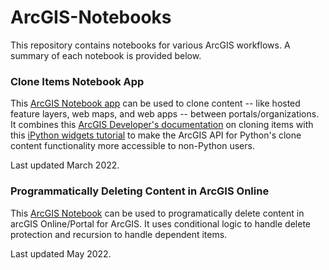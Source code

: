 # ArcGIS-Notebooks

This repository contains notebooks for various ArcGIS workflows. A summary of each notebook is provided below.

### Clone Items Notebook App

This [ArcGIS Notebook app](https://github.com/tyhranac/ArcGIS-Notebooks/blob/main/CloneItemsNotebookApp.ipynb) can be used to clone content -- like hosted feature layers, web maps, and web apps -- between portals/organizations. It combines this [ArcGIS Developer's documentation](https://developers.arcgis.com/python/guide/cloning-content/) on cloning items with this [iPython widgets tutorial](https://www.youtube.com/watch?v=abXuRM0QVD0) to make the ArcGIS API for Python's clone content functionality more accessible to non-Python users.

Last updated March 2022.

### Programmatically Deleting Content in ArcGIS Online

This [ArcGIS Notebook](https://github.com/tyhranac/ArcGIS-Notebooks/blob/main/DeleteContent.ipynb) can be used to programatically delete content in arcGIS Online/Portal for ArcGIS. It uses conditional logic to handle delete protection and recursion to handle dependent items.

Last updated May 2022.
